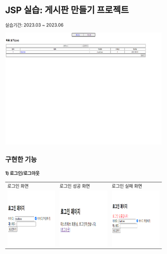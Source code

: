# JSP 실습: 게시판 만들기 프로젝트

실습기간: 2023.03 ~ 2023.06

<img src = "img/게시판.png" width="640" height="360">

## 구현한 기능

#### 1) 로그인/로그아웃
<table>
  <tr>
    <td>로그인 화면</td>
    <td>로그인 성공 화면</td>
    <td>로그인 실패 화면</td>
  </tr>
  <tr>
    <td><img src = "img/로그인01.png" width = "320" height = 180"</td>
    <td><img src = "img/로그인02.png" width = "320" height = 180"</td>
    <td><img src = "img/로그인03.png" width = "320" height = 180"</td>
  </tr>
</table>




